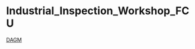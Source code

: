 # Industrial_Inspection_Workshop_FCU


[DAGM](https://drive.google.com/drive/folders/0B9sySwlgqo90RmVCaG9VeFNBMlE?usp=sharing)

